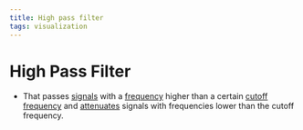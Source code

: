 ```yaml
---
title: High pass filter
tags: visualization
---
```


# High Pass Filter
- That passes [signals](https://en.wikipedia.org/wiki/Signal_(electrical_engineering) "Signal (electrical engineering)") with a [frequency](https://en.wikipedia.org/wiki/Frequency "Frequency") higher than a certain [cutoff frequency](https://en.wikipedia.org/wiki/Cutoff_frequency "Cutoff frequency") and [attenuates](https://en.wikipedia.org/wiki/Attenuate "Attenuate") signals with frequencies lower than the cutoff frequency.
























































































